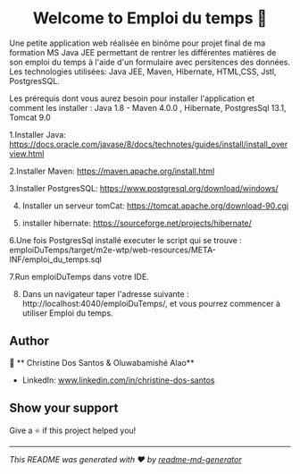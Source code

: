 <h1 align="center">Welcome to Emploi du temps 👋</h1>
<p> Une petite application web réalisée en binôme pour projet final de ma formation MS Java JEE permettant de rentrer les différentes matières de son emploi du temps à l'aide d'un formulaire avec persitences des données. 
Les technologies utilisées: Java JEE, Maven, Hibernate, HTML,CSS, Jstl, PostgresSQL.
</p>

>

Les prérequis dont vous aurez besoin pour installer l'application et comment les installer :
Java 1.8 - Maven 4.0.0 , Hibernate, PostgresSql 13.1, Tomcat 9.0

1.Installer Java:
https://docs.oracle.com/javase/8/docs/technotes/guides/install/install_overview.html

2.Installer Maven:
https://maven.apache.org/install.html

3.Installer PostgresSQL:
https://www.postgresql.org/download/windows/

4. Installer un serveur tomCat:
https://tomcat.apache.org/download-90.cgi

5. installer hibernate:
https://sourceforge.net/projects/hibernate/

6.Une fois PostgresSql installé executer le script qui se trouve : emploiDuTemps/target/m2e-wtp/web-resources/META-INF/emploi_du_temps.sql

7.Run emploiDuTemps dans votre IDE.

8. Dans un navigateur taper l'adresse suivante : http://localhost:4040/emploiDuTemps/, et vous pourrez commencer à utiliser Emploi du temps.

## Author

👤 ** Christine Dos Santos & Oluwabamishé Alao**

* LinkedIn: www.linkedin.com/in/christine-dos-santos

## Show your support

Give a ⭐️ if this project helped you!

***
_This README was generated with ❤️ by [readme-md-generator](https://github.com/kefranabg/readme-md-generator)_